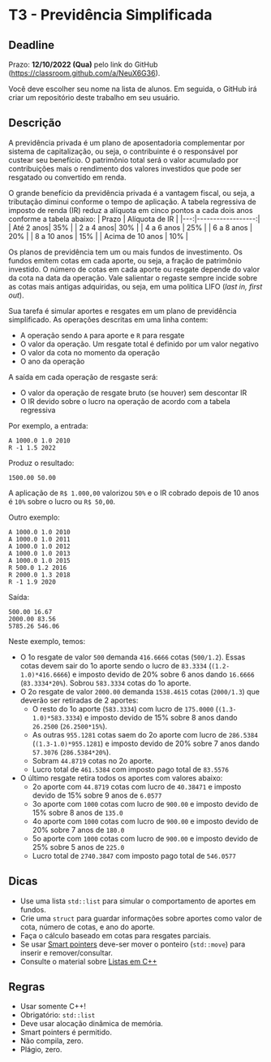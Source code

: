 
# T3 - Previdência Simplificada

## Deadline

Prazo: **12/10/2022 (Qua)** pelo link do GitHub (https://classroom.github.com/a/NeuX6G36).

Você deve escolher seu nome na lista de alunos. Em seguida, o GitHub irá criar um repositório deste trabalho em seu usuário.

## Descrição

A previdência privada é um plano de aposentadoria complementar por sistema de capitalização, ou seja, o contribuinte é o responsável por custear seu benefício. O patrimônio total será o valor acumulado por contribuições mais o rendimento dos valores investidos que pode ser resgatado ou convertido em renda.

O grande benefício da previdência privada é a vantagem fiscal, ou seja, a tributação diminui conforme o tempo de aplicação. A tabela regressiva de imposto de renda (IR) reduz a alíquota em cinco pontos a cada dois anos conforme a tabela abaixo:
|  Prazo | Alíquota de IR |
|---:|------------------:|
| Até 2 anos| 35% |
| 2 a 4 anos| 30% |
| 4 a 6 anos | 25% | 
| 6 a 8 anos | 20% | 
| 8 a 10 anos | 15% | 
| Acima de 10 anos | 10% | 

Os planos de previdência tem um ou mais fundos de investimento. Os fundos emitem cotas em cada aporte, ou seja, a fração de patrimônio investido. O número de cotas em cada aporte ou resgate depende do valor da cota na data da operação. Vale salientar o regaste sempre incide sobre as cotas mais antigas adquiridas,  ou seja, em uma política LIFO (*last in, first out*).

Sua tarefa é simular aportes e resgates em um plano de previdência simplificado. As operações descritas em uma linha contem:
- A operação sendo `A` para aporte e `R` para resgate
- O valor da operação. Um resgate total é definido por um valor negativo
- O valor da cota no momento da operação
- O ano da operação

A saída em cada operação de resgaste será:
- O valor da operação de resgate bruto (se houver) sem descontar IR
- O IR devido sobre o lucro na operação de acordo com a tabela regressiva

Por exemplo, a entrada:
```
A 1000.0 1.0 2010
R -1 1.5 2022
```
Produz o resultado:
```
1500.00 50.00
```
A aplicação de `R$ 1.000,00` valorizou `50%` e  o IR cobrado depois de 10 anos é `10%` sobre o lucro ou `R$ 50,00`.

Outro exemplo:
```
A 1000.0 1.0 2010
A 1000.0 1.0 2011
A 1000.0 1.0 2012
A 1000.0 1.0 2013
A 1000.0 1.0 2015
R 500.0 1.2 2016
R 2000.0 1.3 2018
R -1 1.9 2020
```
Saída:
```
500.00 16.67
2000.00 83.56
5785.26 546.06
```

Neste exemplo, temos:
- O 1o resgate de valor `500` demanda `416.6666` cotas (`500/1.2`). Essas cotas devem sair do 1o aporte sendo o lucro de `83.3334` (`(1.2-1.0)*416.6666`) e imposto devido de 20% sobre 6 anos dando `16.6666`  (`83.3334*20%`). Sobrou `583.3334` cotas do 1o aporte.
- O 2o resgate de valor `2000.00` demanda `1538.4615` cotas (`2000/1.3`) que deverão ser retiradas de 2 aportes:
    - O resto do 1o aporte (`583.3334`) com lucro de `175.0000` (`(1.3-1.0)*583.3334`) e imposto devido de 15% sobre 8 anos dando `26.2500` (`26.2500*15%`).
    - As outras `955.1281` cotas saem do 2o aporte com lucro de `286.5384` (`(1.3-1.0)*955.1281`) e  imposto devido de 20% sobre 7 anos dando `57.3076` (`286.5384*20%`).  
    - Sobram `44.8719` cotas no 2o aporte.
    - Lucro total de `461.5384` com imposto pago total de `83.5576`
- O último resgate retira todos os aportes com valores abaixo:
    - 2o aporte com `44.8719` cotas com lucro de `40.38471` e imposto devido de 15% sobre 9 anos de `6.0577`
    - 3o aporte com `1000` cotas com lucro de `900.00` e imposto devido de 15% sobre 8 anos de `135.0`
    - 4o aporte  com `1000` cotas com lucro de `900.00` e imposto devido de 20% sobre 7 anos de `180.0`
    - 5o aporte  com `1000` cotas com lucro de `900.00` e imposto devido de 25% sobre 5 anos de `225.0`
    - Lucro total de `2740.3847` com imposto pago total de `546.0577`

## Dicas
- Use uma lista `std::list` para simular o comportamento de aportes em fundos.
- Crie uma `struct` para guardar informações sobre aportes como valor de cota, número de cotas, e ano do aporte.
- Faça o cálculo baseado em cotas para resgates parciais.
- Se usar [Smart pointers](../../aulas/11_pointers) deve-ser mover o ponteiro (`std::move`) para inserir e remover/consultar.
- Consulte o material sobre [Listas em C++](../../aulas/09_listas) 

## Regras

- Usar somente C++!
- Obrigatório: `std::list`
- Deve usar alocação dinâmica de memória.
- Smart pointers é permitido.
- Não compila, zero.
- Plágio, zero.